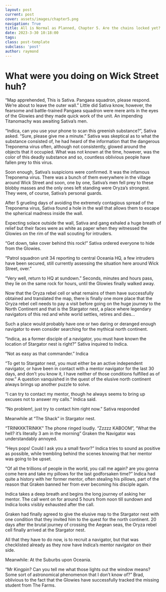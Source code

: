 ```yaml
---
layout: post
current: post
cover: assets/images/chapter5.png
navigation: True
title: All is Normal as Planned, Chapter 5. Are the chains locked yet?
date: 2023-3-30 10:18:00
tags:
class: post-template
subclass: 'post'
author: raymond
---
```


# What were you doing on Wick Street huh?

“Map apprehended, This is Sativa. Pangaea squadron, please respond. We’re about to leave the outer wall.” Little did Sativa know, however, the fearsome and battle-trained Pangaea squadron were mere ants in the eyes of the Glowies and they made quick work of the unit. An impending Titanomachy was awaiting Sativa’s men.

“Indica, can you use your phone to scan this greenish substance?”, Sativa asked.
“Sure, please give me a minute.” Sativa was skeptical as to what the substance consisted of, he had heard of the information that the dangerous Treponema virus often, although not consistently, glowed around the objects that it occupied. What was not known at the time, however, was the color of this deadly substance and so, countless oblivious people have fallen prey to this virus.

Soon enough, Sativa’s suspicions were confirmed. It was the infamous Treponema virus. There was a bunch of them everywhere in the village around Wick Street and soon, one by one, Sativa’s men fell prey to these blobby masses and the only ones left standing were Oryza’s strongest. They were, of course, Sativa’s personal guards. 

After 5 grueling days of avoiding the extremely contagious spread of the Treponema virus, Sativa found a hole in the wall that allows them to escape the spherical madness inside the wall.

Expecting solace outside the wall, Sativa and gang exhaled a huge breath of relief but their faces were as white as paper when they witnessed the Glowies on the rim of the wall scouting for intruders. 

“Get down, take cover behind this rock!” Sativa ordered everyone to hide from the Glowies.

“Patrol squadron unit 34 reporting to central Oceania HQ, a few intruders have been secured, still currently assessing the situation here around Wick Street, over.”

“Very well, return to HQ at sundown.” Seconds, minutes and hours pass, they lie on the same rock for hours, until the Glowies finally walked away.

Now that the Oryza rebel cell or what remains of them have successfully obtained and translated the map, there is finally one more place that the Oryza rebel cell needs to pay a visit before going on the huge journey to the North Continent and that is the Stargator nest, a place where legendary navigators of this red and white world settles, retires and dies…

Such a place would probably have one or two daring or deranged enough navigator to even consider searching for the mythical north continent.

“Indica, as a former disciple of a navigator, you must have known the location of Stargator nest is right?” Sativa inquired to Indica.

“Not as easy as that commander.” Indica 

“To get to Stargator nest, you must either be an active independent navigator, or have been in contact with a mentor navigator for the last 30 days, and don’t you know it, I have neither of those conditions fulfilled as of now.” A question vanquished in the quest of the elusive north continent always brings up another puzzle to solve.

“I can try to contact my mentor, though he always seems to bring up excuses not to answer my calls.” Indica said.

“No problem!, just try to contact him right now.” Sativa responded

Meanwhile at “The Shack” in Stargator nest.

“TRINKKKTRINKK” The phone ringed loudly.
“Zzzzz KABOOM”, “What the hell? it’s literally 3 am in the morning” Graken the Navigator was understandably annoyed.

“Heys pops! Could I ask you a small favor?” Indica tries to sound as positive as possible, while trembling behind the scenes knowing that her mentor was going to be upset.

“Of all the trillions of people in the world, you call me again? are you gonna come here and take my pillows for the last godforsaken time?” Indica had quite a history with her former mentor, often stealing his pillows, part of the reason that Graken banned her from ever becoming his disciple again.

Indica takes a deep breath and begins the long journey of asking her mentor.
The call went on for around 5 hours from noon till sundown and Indica looks visibly exhausted after the call.

Graken had finally agreed to give the elusive map to the Stargator nest with one condition that they invited him to the quest for the north continent. 
20 days after the brutal journey of crossing the Aegean seas, the Oryza rebel cell finally arrived at the Stargator nest. 

All that they have to do now, is to recruit a navigator, but that was checklisted already as they now have Indica’s mentor navigator on their side.

Meanwhile: At the Suburbs upon Oceania.

“Mr Kingpin? Can you tell me what those lights out the window means? Some sort of astronomical phenomenon that I don’t know of?” Brad, oblivious to the fact that the Glowies have successfully tracked the missing student from The Farms.
